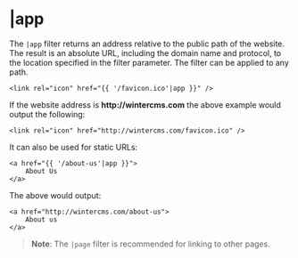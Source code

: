 # |app

The `|app` filter returns an address relative to the public path of the website. The result is an absolute URL, including the domain name and protocol, to the location specified in the filter parameter. The filter can be applied to any path.

    <link rel="icon" href="{{ '/favicon.ico'|app }}" />

If the website address is __http://wintercms.com__ the above example would output the following:

    <link rel="icon" href="http://wintercms.com/favicon.ico" />

It can also be used for static URLs:

    <a href="{{ '/about-us'|app }}">
        About Us
    </a>

The above would output:

    <a href="http://wintercms.com/about-us">
        About us
    </a>

> **Note**: The `|page` filter is recommended for linking to other pages.
